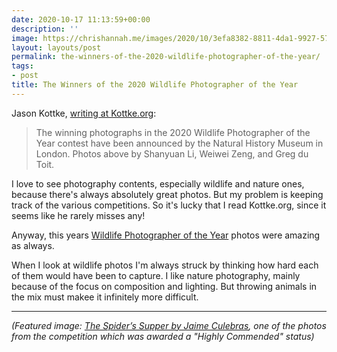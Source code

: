 ```yaml
---
date: 2020-10-17 11:13:59+00:00
description: ''
image: https://chrishannah.me/images/2020/10/3efa8382-8811-4da1-9927-571699a83cfd.png
layout: layouts/post
permalink: the-winners-of-the-2020-wildlife-photographer-of-the-year/
tags:
- post
title: The Winners of the 2020 Wildlife Photographer of the Year
---
```


Jason Kottke, [writing at Kottke.org](https://kottke.org/20/10/the-winners-of-the-2020-wildlife-photographer-of-the-year):

> The winning photographs in the 2020 Wildlife Photographer of the Year contest have been announced by the Natural History Museum in London. Photos above by Shanyuan Li, Weiwei Zeng, and Greg du Toit.

I love to see photography contents, especially wildlife and nature ones, because there's always absolutely great photos. But my problem is keeping track of the various competitions. So it's lucky that I read Kottke.org, since it seems like he rarely misses any!

Anyway, this years [Wildlife Photographer of the Year](https://www.nhm.ac.uk/wpy/gallery?tags=ed.current) photos were amazing as always.

When I look at wildlife photos I'm always struck by thinking how hard each of them would have been to capture. I like nature photography, mainly because of the focus on composition and lighting. But throwing animals in the mix must makee it infinitely more difficult.

---

_(Featured image: [The Spider’s Supper by Jaime Culebras](https://www.nhm.ac.uk/wpy/gallery/2020-the-spiders-supper?tags=ed.current), one of the photos from the competition which was awarded a "Highly Commended" status)_

